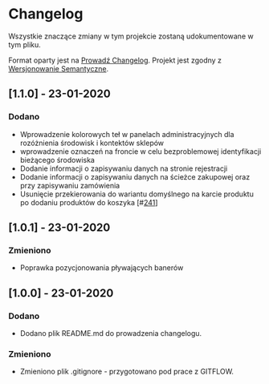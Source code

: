 # Changelog

Wszystkie znaczące zmiany w tym projekcie zostaną udokumentowane w tym pliku.

Format oparty jest na [Prowadź Changelog](https://keepachangelog.com/pl/1.0.0/).
Projekt jest zgodny z [Wersjonowanie Semantyczne](https://semver.org/spec/v2.0.0.html).

## [1.1.0] - 23-01-2020

### Dodano

- Wprowadzenie kolorowych teł w panelach administracyjnych dla rozóżnienia środowisk i kontektów sklepów
- wprowadzenie oznaczeń na froncie w celu bezproblemowej identyfikacji bieżącego środowiska
- Dodanie informacji o zapisywaniu danych na stronie rejestracji
- Dodanie informacji o zapisywaniu danych na ścieżce zakupowej oraz przy zapisywaniu zamówienia
- Usunięcie przekierowania do wariantu domyślnego na karcie produktu po dodaniu produktów do koszyka [#[241](https://trello.com/c/LEBhqn1H)]

## [1.0.1] - 23-01-2020

### Zmieniono

- Poprawka pozycjonowania pływających banerów

## [1.0.0] - 23-01-2020

### Dodano

- Dodano plik README.md do prowadzenia changelogu.

### Zmieniono
 
- Zmieniono plik .gitignore - przygotowano pod prace z GITFLOW.
